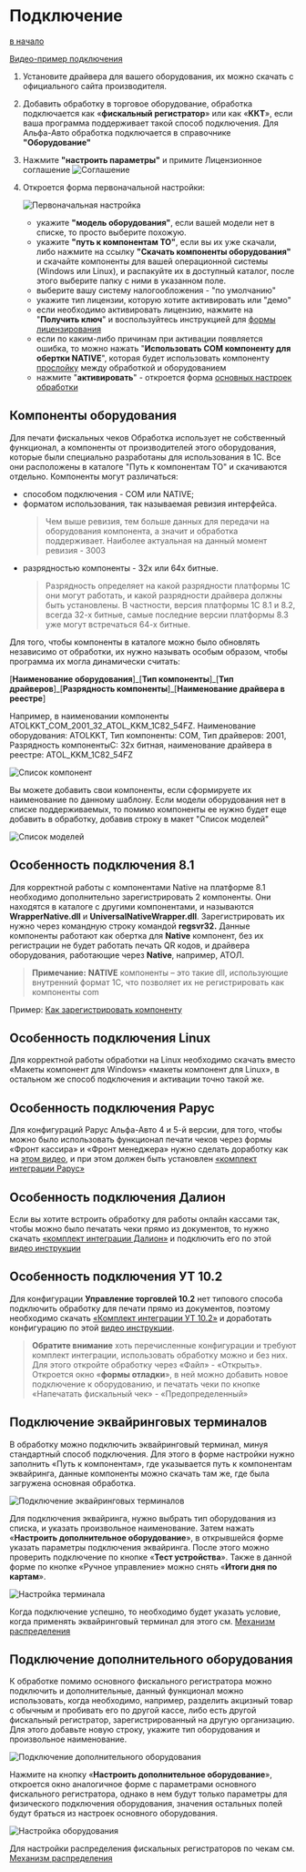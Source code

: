 # Подключение #

[в начало](README.md#навигация)

[Видео-пример подключения](https://www.youtube.com/watch?v=i_1eexDzheM)

1. Установите драйвера для вашего оборудования, их можно скачать с официального сайта производителя.

1. Добавить обработку в торговое оборудование, обработка подключается как «**фискальный регистратор**» или как «**ККТ**», если ваша программа поддерживает такой способ подключения. Для Альфа-Авто обработка подключается в справочнике **"Оборудование"**

1. Нажмите **"настроить параметры"** и примите Лицензионное соглашение
   ![Соглашение](media/соглашение.png)

1. Откроется форма первоначальной настройки:

   ![Первоначальная настройка](media/перваянастройка.png)

   - укажите **"модель оборудования"**, если вашей модели нет в списке, то просто выберите похожую.
   - укажите **"путь к компонентам ТО"**, если вы их уже скачали, либо нажмите на ссылку **"Скачать компоненты оборудования"** и скачайте компоненты для вашей операционной системы (Windows или Linux), и распакуйте их в доступный каталог, после этого выберите папку с ними в указанном поле.
   - выберите вашу систему налогообложения - "по умолчанию"
   - укажите тип лицензии, которую хотите активировать или "демо"
   - если необходимо активировать лицензию, нажмите на "**Получить ключ**" и воспользуйтесь инструкцией для [формы лицензирования](Лицензирование.md#форма-лицензирования)
   - если по каким-либо причинам при активации появляется ошибка, то можно нажать "**Использовать COM компоненту для обертки NATIVE**", которая будет использовать компоненту [прослойку](#особенность-подключения-81) между обработкой и оборудованием
   - нажмите "**активировать**" - откроется форма [основных настроек обработки](Описание%20параметров.md)

## Компоненты оборудования ##

Для печати фискальных чеков Обработка использует не собственный функционал, а компоненты от производителей этого оборудования, которые были специально разработаны для использования в 1С. Все они расположены в каталоге "Путь к компонентам ТО" и скачиваются отдельно. Компоненты могут различаться:

- способом подключения - COM или NATIVE;
- форматом использования, так называемая ревизия интерфейса.
    >Чем выше ревизия, тем больше данных для передачи на оборудования компонента, а значит и обработка поддерживает. Наиболее актуальная на данный момент ревизия - 3003
- разрядностью компоненты - 32х или 64х битные.
    > Разрядность определяет на какой разрядности платформы 1С они могут работать, и какой разрядности драйвера должны быть установлены. В частности, версия платформы 1С 8.1 и 8.2, всегда 32-х битные, самые последние версии платформы 8.3 уже могут встречаться 64-х битные.

Для того, чтобы компоненты в каталоге можно было обновлять независимо от обработки, их нужно называть особым образом, чтобы программа их могла динамически считать:

\[**Наименование оборудования**\]\_\[**Тип компоненты**\]\_\[**Тип драйверов**\]\_\[**Разрядность компоненты**\]\_\[**Наименование драйвера в реестре**\]

Например, в наименовании компоненты ATOLKKT_COM_2001_32_ATOL_KKM_1C82_54FZ. Наименование оборудования: ATOLKKT, Тип компоненты: COM, Тип драйверов: 2001, Разрядность компонентыС: 32х битная, наименование драйвера в реестре: ATOL_KKM_1C82_54FZ

![Список компонент](media/a4f81273197e863769055ad8ba72b479.png)

Вы можете добавить свои компоненты, если сформируете их наименование по данному шаблону. Если модели оборудования нет в списке поддерживаемых, то помимо компоненты ее нужно будет еще добавить в обработку, добавив строку в макет "Список моделей"

![Список моделей](media/списокмоделей.png)

## Особенность подключения 8.1 ##

Для корректной работы с компонентами Native на платформе 8.1 необходимо дополнительно зарегистрировать 2 компоненты. Они находятся в каталоге с другими компонентами, и называются **WrapperNative.dll** и **UniversalNativeWrapper.dll**. Зарегистрировать их нужно через командную строку командой **regsvr32.** Данные компоненты работают как обертка для **Native** компонент, без их регистрации не будет работать печать QR кодов, и драйвера оборудования, работающие через **Native**, например, АТОЛ.

> **Примечание:**
> **NATIVE** компоненты – это такие dll, использующие внутренний формат 1С, что позволяет их не регистрировать как компоненты com

Пример: [Как зарегистрировать компоненту](http://fb.ru/article/290527/kak-zaregistrirovat-dll-tri-sposoba)

## Особенность подключения Linux ##

Для корректной работы обработки на Linux необходимо скачать вместо «Макеты компонент для Windows» «макеты компонент для Linux», в остальном же способ подключения и активации точно такой же.

## Особенность подключения Рарус ##

Для конфигураций Рарус Альфа-Авто 4 и 5-й версии, для того, чтобы можно было использовать функционал печати чеков через формы «Фронт кассира» и «Фронт менеджера» нужно сделать доработку как на [этом видео](https://www.youtube.com/watch?v=KY9TM6lczlA), и при этом должен быть установлен [«комплект интеграции Рарус»](https://yadi.sk/d/AmJnxbkksSN2ag)

## Особенность подключения Далион ##

Если вы хотите встроить обработку для работы онлайн кассами так, чтобы можно было печатать чеки прямо из документов, то нужно скачать [«комплект интеграции Далион»](https://yadi.sk/d/tjh2wiDwnEIewA) и подключить его по этой [видео инструкции](https://www.youtube.com/watch?v=1iRL_sfTyyE)

## Особенность подключения УТ 10.2 ##

Для конфигурации **Управление торговлей 10.2** нет типового способа подключить обработку для печати прямо из документов, поэтому необходимо скачать [«Комплект интеграции УТ 10.2»](https://yadi.sk/d/gj8IquqxJMu49A) и доработать конфигурацию по этой [видео инструкции](https://www.youtube.com/watch?v=P2aMi6Kd7Tc).

>**Обратите внимание** хоть перечисленные конфигурации и требуют комплект интеграции, использовать обработку можно и без них. Для этого откройте обработку через «Файл» - «Открыть». Откроется окно «**формы отладки**», в ней можно добавить новое подключение к оборудованию, и печатать чеки по кнопке «Напечатать фискальный чек» - «Предопределенный»

## Подключение эквайринговых терминалов ##

В обработку можно подключить эквайринговый терминал, минуя стандартный способ подключения. Для этого в форме настройки нужно заполнить «Путь к компонентам», где указывается путь к компонентам эквайринга, данные компоненты можно скачать там же, где была загружена основная обработка.

![Подключение эквайринговых терминалов](media/efd488e7e738f26788512166b13d1984.png)

Для подключения эквайринга, нужно выбрать тип оборудования из списка, и указать произвольное наименование. Затем нажать «**Настроить дополнительное оборудование**», в открывшейся форме указать параметры подключения эквайринга. После этого можно проверить подключение по кнопке «**Тест устройства**». Также в данной форме по кнопке «Ручное управление» можно снять «**Итоги дня по картам**».

![Настройка терминала](media/a87aa1ac417afbf56f4662d4f19f4382.png)

Когда подключение успешно, то необходимо будет указать условие, когда применять эквайринговый терминал для этого см. [Механизм распределения](Механизм%20Распределения.md)

## Подключение дополнительного оборудования ##

К обработке помимо основного фискального регистратора можно подключить и дополнительные, данный функционал можно использовать, когда необходимо, например, разделить акцизный товар с обычным и пробивать его по другой кассе, либо есть другой фискальный регистратор, зарегистрированный на другую организацию. Для этого добавьте новую строку, укажите тип оборудования и произвольное наименование.

![Подключение дополнительного оборудования](media/080a3ac115704a82a459500777c5c91c.png)

Нажмите на кнопку «**Настроить дополнительное оборудование**», откроется окно аналогичное форме с параметрами основного фискального регистратора, однако в нем будут только параметры для физического подключения оборудования, значения остальных полей будут браться из настроек основного оборудования.

![Настройка оборудования](media/574aba78be1048dad6bf6159446f0007.png)

Для настройки распределения фискальных регистраторов по чекам см. [Механизм распределения](Механизм%20Распределения.md)
